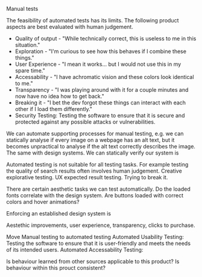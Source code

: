 Manual tests

The feasibility of automated tests has its limits. The following product aspects are best evaluated with human judgement.

- Quality of output - "While technically correct, this is useless to me in this situation."
- Exploration - "I'm curious to see how this behaves if I combine these things."
- User Experience - "I mean it works... but I would not use this in my spare time."
- Accessability -  "I have achromatic vision and these colors look identical to me."
- Transparency - "I was playing around with it for a couple minutes and now have no idea how to get back."
- Breaking it - "I bet the dev forgot these things can interact with each other if I load them differently."
- Security Testing: Testing the software to ensure that it is secure and protected against any possible attacks or vulnerabilities.

We can automate supporting processes for manual testing, e.g. we can statically analyse if every image on a webpage has an alt text, but it becomes unpractical to analyse if the alt text correctly describes the image. The same with design systems. We can statically verify our system is 

Automated testing is not suitable for all testing tasks. For example testing the quality of search results often involves human judgement. Creative explorative testing. UX expected result testing. Trying to break it.

There are certain aesthetic tasks we can test automatically. Do the loaded fonts correlate with the design system. Are buttons loaded with correct colors and hover animations?

Enforcing an established design system is 

Aestethic improvements, user experience, transparency, clicks to purchase.

Move Manual testing to automated testing
Automated Usability Testing: Testing the software to ensure that it is user-friendly and meets the needs of its intended users.
Automated Accessability Testing:

Is behaviour learned from other sources applicable to this product?
Is behaviour within this prouct consistent?
